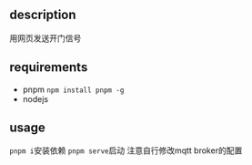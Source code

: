 ## description
用网页发送开门信号

## requirements
- pnpm  `npm install pnpm -g`
- nodejs

## usage
`pnpm i`安装依赖
`pnpm serve`启动
注意自行修改mqtt broker的配置
